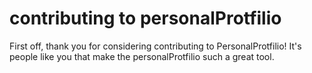 # contributing to personalProtfilio

First off, thank you for considering contributing to PersonalProtfilio! It's people like you that make the personalProtfilio such a great tool.